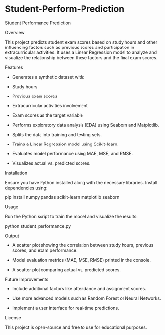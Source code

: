 # Student-Perform-Prediction
Student Performance Prediction

Overview

This project predicts student exam scores based on study hours and other influencing factors such as previous scores and participation in extracurricular activities. It uses a Linear Regression model to analyze and visualize the relationship between these factors and the final exam scores.

Features

* Generates a synthetic dataset with:

* Study hours

* Previous exam scores

* Extracurricular activities involvement
  
* Exam scores as the target variable

* Performs exploratory data analysis (EDA) using Seaborn and Matplotlib.

* Splits the data into training and testing sets.

* Trains a Linear Regression model using Scikit-learn.

* Evaluates model performance using MAE, MSE, and RMSE.

* Visualizes actual vs. predicted scores.

Installation

Ensure you have Python installed along with the necessary libraries. Install dependencies using:

pip install numpy pandas scikit-learn matplotlib seaborn

Usage

Run the Python script to train the model and visualize the results:

python student_performance.py

Output

* A scatter plot showing the correlation between study hours, previous scores, and exam performance.

* Model evaluation metrics (MAE, MSE, RMSE) printed in the console.

* A scatter plot comparing actual vs. predicted scores.

Future Improvements

* Include additional factors like attendance and assignment scores.

* Use more advanced models such as Random Forest or Neural Networks.

* Implement a user interface for real-time predictions.

License

This project is open-source and free to use for educational purposes.

